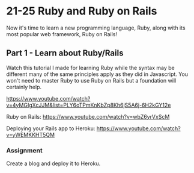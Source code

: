 # 21-25 Ruby and Ruby on Rails

Now it's time to learn a new programming language, Ruby, along with its most popular web framework, Ruby on Rails!

## Part 1 - Learn about Ruby/Rails

Watch this tutorial I made for learning Ruby while the syntax may be different many of the same principles apply as they did in Javascript. You won't need to master Ruby to use Ruby on Rails but a foundation will certainly help.

https://www.youtube.com/watch?v=4yMGIgXcJJM&list=PLY6oTPmKnKbZp8Kh6jS5A6j-6H2kGY12e

Ruby on Rails: https://www.youtube.com/watch?v=wbZ6yrVxScM

Deploying your Rails app to Heroku: https://www.youtube.com/watch?v=yWEMKKHT5QM

### Assignment

Create a blog and deploy it to Heroku.
